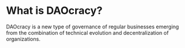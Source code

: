 # What is DAOcracy?

DAOcracy is a new type of governance of regular businesses emerging from the combination of technical evolution and decentralization of organizations.
